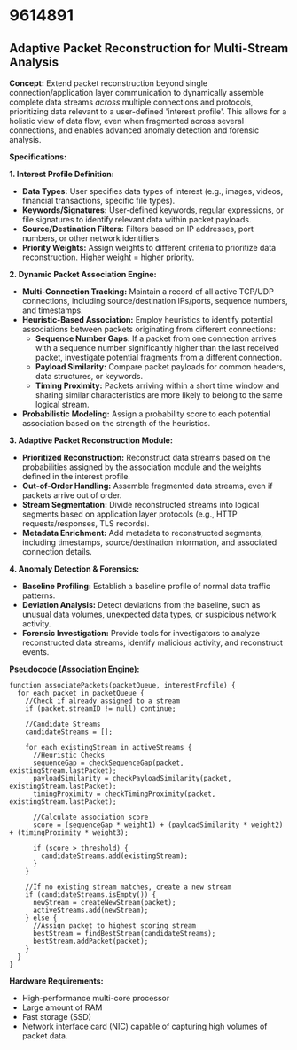# 9614891

## Adaptive Packet Reconstruction for Multi-Stream Analysis

**Concept:** Extend packet reconstruction beyond single connection/application layer communication to dynamically assemble complete data streams *across* multiple connections and protocols, prioritizing data relevant to a user-defined 'interest profile'. This allows for a holistic view of data flow, even when fragmented across several connections, and enables advanced anomaly detection and forensic analysis.

**Specifications:**

**1. Interest Profile Definition:**

*   **Data Types:** User specifies data types of interest (e.g., images, videos, financial transactions, specific file types).
*   **Keywords/Signatures:** User-defined keywords, regular expressions, or file signatures to identify relevant data within packet payloads.
*   **Source/Destination Filters:** Filters based on IP addresses, port numbers, or other network identifiers.
*   **Priority Weights:** Assign weights to different criteria to prioritize data reconstruction.  Higher weight = higher priority.

**2. Dynamic Packet Association Engine:**

*   **Multi-Connection Tracking:** Maintain a record of all active TCP/UDP connections, including source/destination IPs/ports, sequence numbers, and timestamps.
*   **Heuristic-Based Association:** Employ heuristics to identify potential associations between packets originating from different connections:
    *   **Sequence Number Gaps:** If a packet from one connection arrives with a sequence number significantly higher than the last received packet, investigate potential fragments from a different connection.
    *   **Payload Similarity:** Compare packet payloads for common headers, data structures, or keywords.
    *   **Timing Proximity:**  Packets arriving within a short time window and sharing similar characteristics are more likely to belong to the same logical stream.
*   **Probabilistic Modeling:** Assign a probability score to each potential association based on the strength of the heuristics.

**3. Adaptive Packet Reconstruction Module:**

*   **Prioritized Reconstruction:**  Reconstruct data streams based on the probabilities assigned by the association module and the weights defined in the interest profile.
*   **Out-of-Order Handling:**  Assemble fragmented data streams, even if packets arrive out of order.
*   **Stream Segmentation:** Divide reconstructed streams into logical segments based on application layer protocols (e.g., HTTP requests/responses, TLS records).
*   **Metadata Enrichment:** Add metadata to reconstructed segments, including timestamps, source/destination information, and associated connection details.

**4. Anomaly Detection & Forensics:**

*   **Baseline Profiling:** Establish a baseline profile of normal data traffic patterns.
*   **Deviation Analysis:** Detect deviations from the baseline, such as unusual data volumes, unexpected data types, or suspicious network activity.
*   **Forensic Investigation:** Provide tools for investigators to analyze reconstructed data streams, identify malicious activity, and reconstruct events.

**Pseudocode (Association Engine):**

```
function associatePackets(packetQueue, interestProfile) {
  for each packet in packetQueue {
    //Check if already assigned to a stream
    if (packet.streamID != null) continue;

    //Candidate Streams
    candidateStreams = [];

    for each existingStream in activeStreams {
      //Heuristic Checks
      sequenceGap = checkSequenceGap(packet, existingStream.lastPacket);
      payloadSimilarity = checkPayloadSimilarity(packet, existingStream.lastPacket);
      timingProximity = checkTimingProximity(packet, existingStream.lastPacket);

      //Calculate association score
      score = (sequenceGap * weight1) + (payloadSimilarity * weight2) + (timingProximity * weight3);

      if (score > threshold) {
        candidateStreams.add(existingStream);
      }
    }

    //If no existing stream matches, create a new stream
    if (candidateStreams.isEmpty()) {
      newStream = createNewStream(packet);
      activeStreams.add(newStream);
    } else {
      //Assign packet to highest scoring stream
      bestStream = findBestStream(candidateStreams);
      bestStream.addPacket(packet);
    }
  }
}
```

**Hardware Requirements:**

*   High-performance multi-core processor
*   Large amount of RAM
*   Fast storage (SSD)
*   Network interface card (NIC) capable of capturing high volumes of packet data.